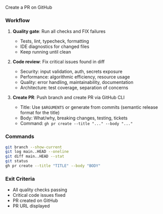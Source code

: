 Create a PR on GitHub

### Workflow
1. **Quality gate**: Run all checks and FIX failures
   - Tests, lint, typecheck, formatting
   - IDE diagnostics for changed files
   - Keep running until clean

2. **Code review**: Fix critical issues found in diff
   - Security: input validation, auth, secrets exposure
   - Performance: algorithmic efficiency, resource usage
   - Quality: error handling, maintainability, documentation
   - Architecture: test coverage, separation of concerns

3. **Create PR**: Push branch and create PR via GitHub CLI
   - Title: Use `$ARGUMENTS` or generate from commits (semantic release format for the title)
   - Body: What/why, breaking changes, testing, tickets
   - Command: `gh pr create --title "..." --body "..."`

### Commands
```bash
git branch --show-current
git log main..HEAD --oneline
git diff main..HEAD --stat
git status
gh pr create --title "TITLE" --body "BODY"
```

### Exit Criteria
- All quality checks passing
- Critical code issues fixed
- PR created on GitHub
- PR URL displayed